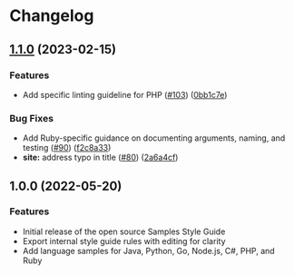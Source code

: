 # Changelog

## [1.1.0](https://github.com/GoogleCloudPlatform/samples-style-guide/compare/v1.0.0...v1.1.0) (2023-02-15)


### Features

* Add specific linting guideline for PHP ([#103](https://github.com/GoogleCloudPlatform/samples-style-guide/issues/103)) ([0bb1c7e](https://github.com/GoogleCloudPlatform/samples-style-guide/commit/0bb1c7e9d98bd5e5de36374c012fc97b5418421a))


### Bug Fixes

* Add Ruby-specific guidance on documenting arguments, naming, and testing ([#90](https://github.com/GoogleCloudPlatform/samples-style-guide/issues/90)) ([f2c8a33](https://github.com/GoogleCloudPlatform/samples-style-guide/commit/f2c8a33b74c06f8068fc9870a0ed3c751f153d57))
* **site:** address typo in title ([#80](https://github.com/GoogleCloudPlatform/samples-style-guide/issues/80)) ([2a6a4cf](https://github.com/GoogleCloudPlatform/samples-style-guide/commit/2a6a4cf9a11a15a466bc2998e9aaaa764fde4c30))

## 1.0.0 (2022-05-20)


### Features

* Initial release of the open source Samples Style Guide
* Export internal style guide rules with editing for clarity
* Add language samples for Java, Python, Go, Node.js, C#, PHP, and Ruby
